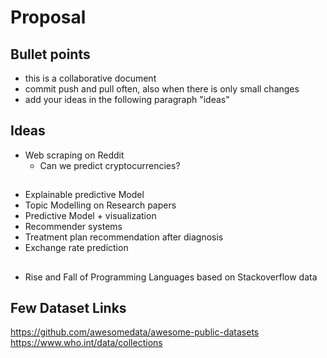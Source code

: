 # Proposal

## Bullet points

- this is a collaborative document
- commit push and pull often, also when there is only small changes
- add your ideas in the following paragraph "ideas"

## Ideas
 - Web scraping on Reddit
    - Can we predict cryptocurrencies? 



##
- Explainable predictive Model
- Topic Modelling on Research papers
- Predictive Model + visualization
- Recommender systems
- Treatment plan recommendation after diagnosis
- Exchange rate prediction

##
- Rise and Fall of Programming Languages based on Stackoverflow data



## Few Dataset Links 
https://github.com/awesomedata/awesome-public-datasets
https://www.who.int/data/collections

